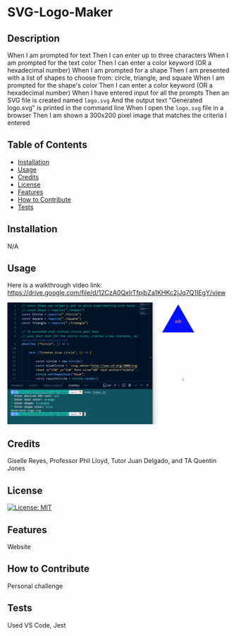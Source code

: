 # SVG-Logo-Maker

## Description

When I am prompted for text
Then I can enter up to three characters
When I am prompted for the text color
Then I can enter a color keyword (OR a hexadecimal number)
When I am prompted for a shape
Then I am presented with a list of shapes to choose from: circle, triangle, and square
When I am prompted for the shape's color
Then I can enter a color keyword (OR a hexadecimal number)
When I have entered input for all the prompts
Then an SVG file is created named `logo.svg`
And the output text "Generated logo.svg" is printed in the command line
When I open the `logo.svg` file in a browser
Then I am shown a 300x200 pixel image that matches the criteria I entered

## Table of Contents

- [Installation](#installation)
- [Usage](#usage)
- [Credits](#credits)
- [License](#license)
- [Features](#features)
- [How to Contribute](#how-to-contribute)
- [Tests](#tests)

## Installation

N/A

## Usage

Here is a walkthrough video link: https://drive.google.com/file/d/12CzA0QxlrTfpjbZa1KHKc2jJq7Q1IEgY/view  

<img src="./Assets/img/screenshot.png">

## Credits

Giselle Reyes, Professor Phil Lloyd, Tutor Juan Delgado, and TA Quentin Jones

## License

[![License: MIT](https://img.shields.io/badge/License-MIT-yellow.svg)](https://opensource.org/licenses/MIT)

## Features

Website

## How to Contribute

Personal challenge

## Tests

Used VS Code, Jest